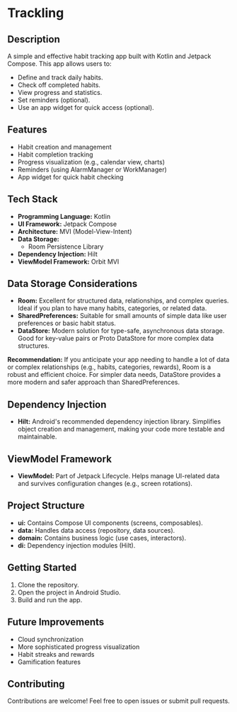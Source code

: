 # Trackling

## Description

A simple and effective habit tracking app built with Kotlin and Jetpack Compose. This app allows users to:

*   Define and track daily habits.
*   Check off completed habits.
*   View progress and statistics.
*   Set reminders (optional).
*   Use an app widget for quick access (optional).

## Features

*   Habit creation and management
*   Habit completion tracking
*   Progress visualization (e.g., calendar view, charts)
*   Reminders (using AlarmManager or WorkManager)
*   App widget for quick habit checking

## Tech Stack

*   **Programming Language:** Kotlin
*   **UI Framework:** Jetpack Compose
*   **Architecture:** MVI (Model-View-Intent)
*   **Data Storage:** 
    *   Room Persistence Library
*   **Dependency Injection:** Hilt
*   **ViewModel Framework:**  Orbit MVI

## Data Storage Considerations

*   **Room:** Excellent for structured data, relationships, and complex queries. Ideal if you plan to have many habits, categories, or related data.
*   **SharedPreferences:** Suitable for small amounts of simple data like user preferences or basic habit status.
*   **DataStore:**  Modern solution for type-safe, asynchronous data storage. Good for key-value pairs or Proto DataStore for more complex data structures.

**Recommendation:** If you anticipate your app needing to handle a lot of data or complex relationships (e.g., habits, categories, rewards), Room is a robust and efficient choice. For simpler data needs, DataStore provides a more modern and safer approach than SharedPreferences.

## Dependency Injection

*   **Hilt:**  Android's recommended dependency injection library. Simplifies object creation and management, making your code more testable and maintainable.

## ViewModel Framework

*   **ViewModel:**  Part of Jetpack Lifecycle. Helps manage UI-related data and survives configuration changes (e.g., screen rotations).

## Project Structure

*   **ui:** Contains Compose UI components (screens, composables).
*   **data:**  Handles data access (repository, data sources).
*   **domain:**  Contains business logic (use cases, interactors).
*   **di:**  Dependency injection modules (Hilt).

## Getting Started

1.  Clone the repository.
2.  Open the project in Android Studio.
3.  Build and run the app.

## Future Improvements

*   Cloud synchronization
*   More sophisticated progress visualization
*   Habit streaks and rewards
*   Gamification features

## Contributing

Contributions are welcome! Feel free to open issues or submit pull requests.